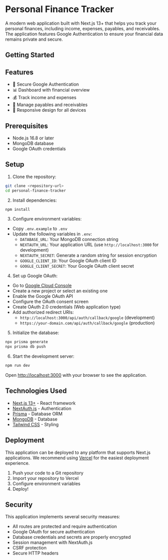 # Personal Finance Tracker

A modern web application built with Next.js 13+ that helps you track your personal finances, including income, expenses, payables, and receivables. The application features Google Authentication to ensure your financial data remains private and secure.

## Getting Started

## Features

- 🔐 Secure Google Authentication
- 📊 Dashboard with financial overview
- 💰 Track income and expenses
- 📅 Manage payables and receivables
- 📱 Responsive design for all devices

## Prerequisites

- Node.js 16.8 or later
- MongoDB database
- Google OAuth credentials

## Setup

1. Clone the repository:

```bash
git clone <repository-url>
cd personal-finance-tracker
```

2. Install dependencies:

```bash
npm install
```

3. Configure environment variables:

- Copy `.env.example` to `.env`
- Update the following variables in `.env`:
  - `DATABASE_URL`: Your MongoDB connection string
  - `NEXTAUTH_URL`: Your application URL (use `http://localhost:3000` for development)
  - `NEXTAUTH_SECRET`: Generate a random string for session encryption
  - `GOOGLE_CLIENT_ID`: Your Google OAuth client ID
  - `GOOGLE_CLIENT_SECRET`: Your Google OAuth client secret

4. Set up Google OAuth:

- Go to [Google Cloud Console](https://console.cloud.google.com)
- Create a new project or select an existing one
- Enable the Google OAuth API
- Configure the OAuth consent screen
- Create OAuth 2.0 credentials (Web application type)
- Add authorized redirect URIs:
  - `http://localhost:3000/api/auth/callback/google` (development)
  - `https://your-domain.com/api/auth/callback/google` (production)

5. Initialize the database:

```bash
npx prisma generate
npx prisma db push
```

6. Start the development server:

```bash
npm run dev
```

Open [http://localhost:3000](http://localhost:3000) with your browser to see the application.

## Technologies Used

- [Next.js 13+](https://nextjs.org) - React framework
- [NextAuth.js](https://next-auth.js.org) - Authentication
- [Prisma](https://prisma.io) - Database ORM
- [MongoDB](https://mongodb.com) - Database
- [Tailwind CSS](https://tailwindcss.com) - Styling

## Deployment

This application can be deployed to any platform that supports Next.js applications. We recommend using [Vercel](https://vercel.com) for the easiest deployment experience.

1. Push your code to a Git repository
2. Import your repository to Vercel
3. Configure environment variables
4. Deploy!

## Security

This application implements several security measures:

- All routes are protected and require authentication
- Google OAuth for secure authentication
- Database credentials and secrets are properly encrypted
- Session management with NextAuth.js
- CSRF protection
- Secure HTTP headers
